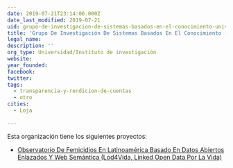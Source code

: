 ```yaml
---
date: 2019-07-21T23:14:06.000Z
date_last_modified: 2019-07-21
uid: grupo-de-investigacion-de-sistemas-basados-en-el-conocimiento-universidad-tecnica-particular-de-loja
title: 'Grupo De Investigación De Sistemas Basados En El Conocimiento - Universidad Técnica Particular De Loja'
legal_name: 
description: ''
org_type: Universidad/Instituto de investigación
website: 
year_founded: 
facebook: 
twitter: 
tags:
  - transparencia-y-rendicion-de-cuentas
  - otro
cities: 
  - Loja

---
```


Esta organización tiene los siguientes proyectos:

- [Observatorio De Femicidios En Latinoamérica Basado En Datos Abiertos Enlazados Y Web Semántica (Lod4Vida, Linked Open Data Por La Vida)](/proyectos/observatorio-de-femicidios-en-latinoamerica-basado-en-datos-abiertos-enlazados-y-web-semantica-lod4vida-linked-open-data-por-la-vida)
